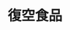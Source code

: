 ---
title: "復空食品"
description: "復空食品"
layout: shop
keywords:
  - 美食競賽
  - 台灣美食
  - 美食精選
datePublished: "2025-06-30"
dateModified: "2025-07-07"
city: "桃園市"
district: "大園區"
address: "337桃園市大園區三民路一段538號"
phone: "033936999"
geo: "25.094836150811577, 121.24959832408382"
google_map: "https://maps.app.goo.gl/KWNtgv1CFVoUrb2t9"
footinder: "https://footinder.com.tw/%e6%a1%83%e5%9c%92%e5%b8%82%e5%a4%a7%e5%9c%92%e5%8d%80/362217/"
official: "https://www.facebook.com/gifthut/"
award:
  - name: "台北國際牛肉麵節"
    year: "2024"
    entries:
      - group: "調理包組"
        cooking_style: "紅燒"
        rank: ""

---